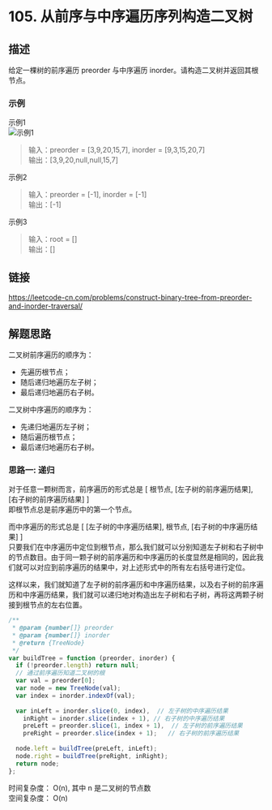 # 105. 从前序与中序遍历序列构造二叉树
## 描述
给定一棵树的前序遍历 preorder 与中序遍历  inorder。请构造二叉树并返回其根节点。                

### 示例
示例1   
![示例1](https://img-blog.csdnimg.cn/img_convert/09586acc1ba80b9da36603eddde31fd8.png)
> 输入：preorder = [3,9,20,15,7], inorder = [9,3,15,20,7]               
> 输出：[3,9,20,null,null,15,7]                 

示例2      
> 输入：preorder = [-1], inorder = [-1]   
> 输出：[-1]           

示例3   
> 输入：root = []   
> 输出：[]     
 
## 链接
https://leetcode-cn.com/problems/construct-binary-tree-from-preorder-and-inorder-traversal/                     

## 解题思路   
二叉树前序遍历的顺序为：   

- 先遍历根节点；
- 随后递归地遍历左子树；
- 最后递归地遍历右子树。

二叉树中序遍历的顺序为：   

- 先递归地遍历左子树；
- 随后遍历根节点；
- 最后递归地遍历右子树。

### 思路一: 递归             
对于任意一颗树而言，前序遍历的形式总是
[ 根节点, [左子树的前序遍历结果], [右子树的前序遍历结果] ]   
即根节点总是前序遍历中的第一个节点。   

而中序遍历的形式总是   [ [左子树的中序遍历结果], 根节点, [右子树的中序遍历结果] ]    
只要我们在中序遍历中定位到根节点，那么我们就可以分别知道左子树和右子树中的节点数目。由于同一颗子树的前序遍历和中序遍历的长度显然是相同的，因此我们就可以对应到前序遍历的结果中，对上述形式中的所有左右括号进行定位。   

这样以来，我们就知道了左子树的前序遍历和中序遍历结果，以及右子树的前序遍历和中序遍历结果，我们就可以递归地对构造出左子树和右子树，再将这两颗子树接到根节点的左右位置。      
```javascript
/**
 * @param {number[]} preorder
 * @param {number[]} inorder
 * @return {TreeNode}
 */
var buildTree = function (preorder, inorder) {
  if (!preorder.length) return null;
  // 通过前序遍历知道二叉树的根
  var val = preorder[0];
  var node = new TreeNode(val);
  var index = inorder.indexOf(val);
 
  var inLeft = inorder.slice(0, index),  // 左子树的中序遍历结果
    inRight = inorder.slice(index + 1), // 右子树的中序遍历结果
    preLeft = preorder.slice(1, index + 1),  // 左子树的前序遍历结果
    preRight = preorder.slice(index + 1);   // 右子树的前序遍历结果
 
  node.left = buildTree(preLeft, inLeft);
  node.right = buildTree(preRight, inRight);
  return node;
};
```
时间复杂度： O(n), 其中 n 是二叉树的节点数     
空间复杂度： O(n)     